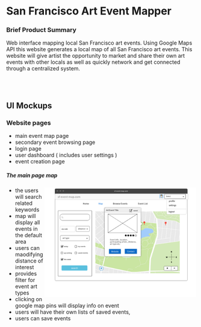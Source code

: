 # San Francisco Art Event Mapper

### Brief Product Summary
Web interface mapping local San Francisco art events. Using Google Maps API this website generates a local map of all San Francisco art events. This website will give artist the opportunity to market and share their own art events with other locals as well as quickly network and get connected through a centralized system.

<br><br>

## UI Mockups
### Website pages

* main event map page
* secondary event browsing page 
* login page
* user dashboard ( includes user settings )
* event creation page


##### The main page map




<img src="https://github.com/GandalfGrey123/sf-art-mapper/blob/master/read-me-docs/ui-mockup.png" align=right width=80%>

<div>

<ul>
<li>the users will search related keywords</li>
<li>map will display all events in the default area</li>
<li>users can maodifying distance of interest</li>
<li>provides filter for event art types </li>
<li>clicking on google map pins will display info on event</li>
<li>users will have their own lists of saved events, </li>
<li>users can save events</li>
</ul>  

</div>


